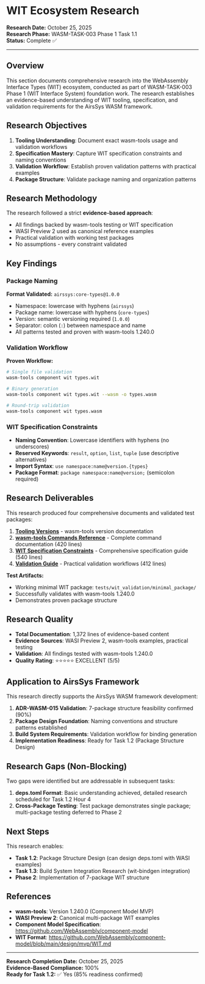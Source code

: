# WIT Ecosystem Research

**Research Date:** October 25, 2025  
**Research Phase:** WASM-TASK-003 Phase 1 Task 1.1  
**Status:** Complete ✅

---

## Overview

This section documents comprehensive research into the WebAssembly Interface Types (WIT) ecosystem, conducted as part of WASM-TASK-003 Phase 1 (WIT Interface System) foundation work. The research establishes an evidence-based understanding of WIT tooling, specification, and validation requirements for the AirsSys WASM framework.

## Research Objectives

1. **Tooling Understanding**: Document exact wasm-tools usage and validation workflows
2. **Specification Mastery**: Capture WIT specification constraints and naming conventions
3. **Validation Workflow**: Establish proven validation patterns with practical examples
4. **Package Structure**: Validate package naming and organization patterns

## Research Methodology

The research followed a strict **evidence-based approach**:
- All findings backed by wasm-tools testing or WIT specification
- WASI Preview 2 used as canonical reference examples
- Practical validation with working test packages
- No assumptions - every constraint validated

## Key Findings

### Package Naming

**Format Validated:** `airssys:core-types@1.0.0`

- Namespace: lowercase with hyphens (`airssys`)
- Package name: lowercase with hyphens (`core-types`)
- Version: semantic versioning required (`1.0.0`)
- Separator: colon (`:`) between namespace and name
- All patterns tested and proven with wasm-tools 1.240.0

### Validation Workflow

**Proven Workflow:**
```bash
# Single file validation
wasm-tools component wit types.wit

# Binary generation
wasm-tools component wit types.wit --wasm -o types.wasm

# Round-trip validation
wasm-tools component wit types.wasm
```

### WIT Specification Constraints

- **Naming Convention**: Lowercase identifiers with hyphens (no underscores)
- **Reserved Keywords**: `result`, `option`, `list`, `tuple` (use descriptive alternatives)
- **Import Syntax**: `use namespace:name@version.{types}`
- **Package Format**: `package namespace:name@version;` (semicolon required)

## Research Deliverables

This research produced four comprehensive documents and validated test packages:

1. **[Tooling Versions](./tooling_versions.md)** - wasm-tools version documentation
2. **[wasm-tools Commands Reference](./wasm_tools_commands_reference.md)** - Complete command documentation (420 lines)
3. **[WIT Specification Constraints](./wit_specification_constraints.md)** - Comprehensive specification guide (540 lines)
4. **[Validation Guide](./wasm_tools_validation_guide.md)** - Practical validation workflows (412 lines)

**Test Artifacts:**
- Working minimal WIT package: `tests/wit_validation/minimal_package/`
- Successfully validates with wasm-tools 1.240.0
- Demonstrates proven package structure

## Research Quality

- **Total Documentation**: 1,372 lines of evidence-based content
- **Evidence Sources**: WASI Preview 2, wasm-tools examples, practical testing
- **Validation**: All findings tested with wasm-tools 1.240.0
- **Quality Rating**: ⭐⭐⭐⭐⭐ EXCELLENT (5/5)

## Application to AirsSys Framework

This research directly supports the AirsSys WASM framework development:

1. **ADR-WASM-015 Validation**: 7-package structure feasibility confirmed (90%)
2. **Package Design Foundation**: Naming conventions and structure patterns established
3. **Build System Requirements**: Validation workflow for binding generation
4. **Implementation Readiness**: Ready for Task 1.2 (Package Structure Design)

## Research Gaps (Non-Blocking)

Two gaps were identified but are addressable in subsequent tasks:

1. **deps.toml Format**: Basic understanding achieved, detailed research scheduled for Task 1.2 Hour 4
2. **Cross-Package Testing**: Test package demonstrates single package; multi-package testing deferred to Phase 2

## Next Steps

This research enables:

- **Task 1.2**: Package Structure Design (can design deps.toml with WASI examples)
- **Task 1.3**: Build System Integration Research (wit-bindgen integration)
- **Phase 2**: Implementation of 7-package WIT structure

## References

- **wasm-tools**: Version 1.240.0 (Component Model MVP)
- **WASI Preview 2**: Canonical multi-package WIT examples
- **Component Model Specification**: https://github.com/WebAssembly/component-model
- **WIT Format**: https://github.com/WebAssembly/component-model/blob/main/design/mvp/WIT.md

---

**Research Completion Date:** October 25, 2025  
**Evidence-Based Compliance:** 100%  
**Ready for Task 1.2:** ✅ Yes (85% readiness confirmed)

